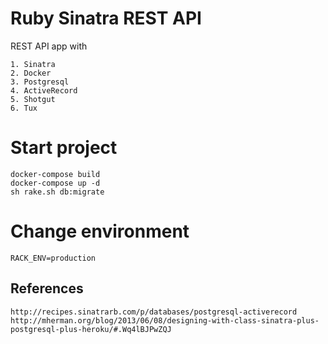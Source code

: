 # Ruby Sinatra REST API

REST API app with

    1. Sinatra
    2. Docker
    3. Postgresql
    4. ActiveRecord
    5. Shotgut
    6. Tux


# Start project

    docker-compose build
    docker-compose up -d
    sh rake.sh db:migrate

# Change environment

    RACK_ENV=production

## References

    http://recipes.sinatrarb.com/p/databases/postgresql-activerecord
    http://mherman.org/blog/2013/06/08/designing-with-class-sinatra-plus-postgresql-plus-heroku/#.Wq4lBJPwZQJ

